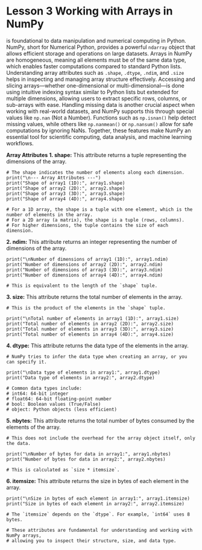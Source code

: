 # Lesson 3 Working with Arrays in NumPy

is foundational to data manipulation and numerical computing in Python. NumPy, short for Numerical Python, provides a powerful `ndarray` object that allows efficient storage and operations on large datasets. Arrays in NumPy are homogeneous, meaning all elements must be of the same data type, which enables faster computations compared to standard Python lists. Understanding array attributes such as `.shape`, `.dtype`, `.ndim`, and `.size` helps in inspecting and managing array structure effectively. Accessing and slicing arrays—whether one-dimensional or multi-dimensional—is done using intuitive indexing syntax similar to Python lists but extended for multiple dimensions, allowing users to extract specific rows, columns, or sub-arrays with ease. Handling missing data is another crucial aspect when working with real-world datasets, and NumPy supports this through special values like `np.nan` (Not a Number). Functions such as `np.isnan()` help detect missing values, while others like `np.nanmean()` or `np.nansum()` allow for safe computations by ignoring NaNs. Together, these features make NumPy an essential tool for scientific computing, data analysis, and machine learning workflows.


**Array Attributes**
**1. shape:** This attribute returns a tuple representing the dimensions of the array.
```
# The shape indicates the number of elements along each dimension.
print("\n--- Array Attributes ---")
print("Shape of array1 (1D):", array1.shape)
print("Shape of array2 (2D):", array2.shape)
print("Shape of array3 (3D):", array3.shape)
print("Shape of array4 (4D):", array4.shape)

# For a 1D array, the shape is a tuple with one element, which is the number of elements in the array.
# For a 2D array (a matrix), the shape is a tuple (rows, columns).
# For higher dimensions, the tuple contains the size of each dimension.
```

**2. ndim:** This attribute returns an integer representing the number of dimensions of the array.
```
print("\nNumber of dimensions of array1 (1D):", array1.ndim)
print("Number of dimensions of array2 (2D):", array2.ndim)
print("Number of dimensions of array3 (3D):", array3.ndim)
print("Number of dimensions of array4 (4D):", array4.ndim)

# This is equivalent to the length of the `shape` tuple.
```

**3. size:** This attribute returns the total number of elements in the array.
```
# This is the product of the elements in the `shape` tuple.

print("\nTotal number of elements in array1 (1D):", array1.size)
print("Total number of elements in array2 (2D):", array2.size)
print("Total number of elements in array3 (3D):", array3.size)
print("Total number of elements in array4 (4D):", array4.size)
```

**4. dtype:** This attribute returns the data type of the elements in the array.
```
# NumPy tries to infer the data type when creating an array, or you can specify it.

print("\nData type of elements in array1:", array1.dtype)
print("Data type of elements in array2:", array2.dtype)

# Common data types include:
# int64: 64-bit integer
# float64: 64-bit floating-point number
# bool: Boolean values (True/False)
# object: Python objects (less efficient)
```

**5. nbytes:** This attribute returns the total number of bytes consumed by the elements of the array.
```
# This does not include the overhead for the array object itself, only the data.

print("\nNumber of bytes for data in array1:", array1.nbytes)
print("Number of bytes for data in array2:", array2.nbytes)

# This is calculated as `size * itemsize`.
```

**6. itemsize:** This attribute returns the size in bytes of each element in the array.
```
print("\nSize in bytes of each element in array1:", array1.itemsize)
print("Size in bytes of each element in array2:", array2.itemsize)

# The `itemsize` depends on the `dtype`. For example, `int64` uses 8 bytes.

# These attributes are fundamental for understanding and working with NumPy arrays,
# allowing you to inspect their structure, size, and data type.
```


